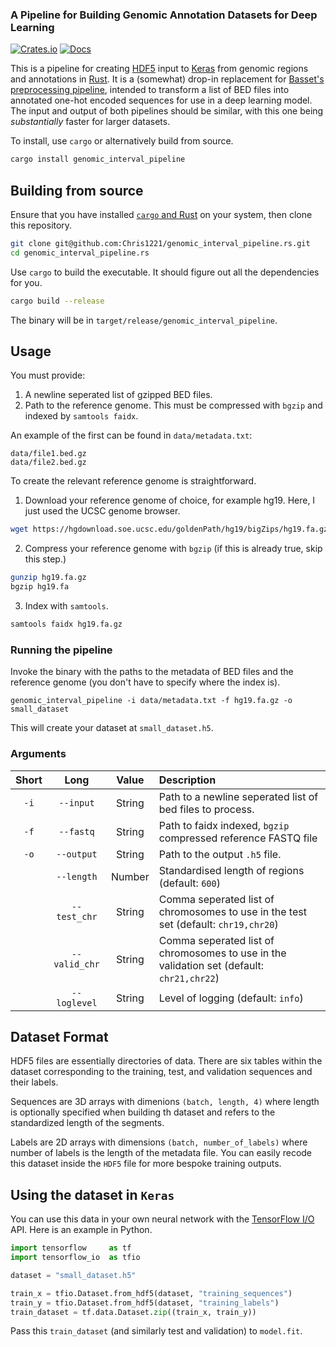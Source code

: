### A Pipeline for Building Genomic Annotation Datasets for Deep Learning

[![Crates.io](https://img.shields.io/crates/v/genomic_interval_pipeline)](https://crates.io/crates/genomic_interval_pipeline)
[![Docs](https://docs.rs/genomic_interval_pipeline/badge.svg?version=0.1.0)](https://docs.rs/crate/genomic_interval_pipeline)

This is a pipeline for creating [HDF5](https://www.hdfgroup.org/solutions/hdf5) input to [Keras](https://keras.io/) from genomic regions and annotations in [Rust](https://www.rust-lang.org). It is a (somewhat) drop-in replacement for [Basset's preprocessing pipeline](https://github.com/davek44/Basset/blob/master/docs/preprocess.md), intended to transform a list of BED files into annotated one-hot encoded sequences for use in a deep learning model. The input and output of both pipelines should be similar, with this one being *substantially* faster for larger datasets.

To install, use `cargo` or alternatively build from source.

```sh
cargo install genomic_interval_pipeline
```

## Building from source

Ensure that you have installed [`cargo` and Rust](https://doc.rust-lang.org/cargo/getting-started/installation.html) on your system, then clone this repository. 

```sh
git clone git@github.com:Chris1221/genomic_interval_pipeline.rs.git
cd genomic_interval_pipeline.rs
```

Use `cargo` to build the executable. It should figure out all the dependencies for you.

```sh
cargo build --release
```

The binary will be in `target/release/genomic_interval_pipeline`.

## Usage

You must provide:

1. A newline seperated list of gzipped BED files.
2. Path to the reference genome. This must be compressed with `bgzip` and indexed by `samtools faidx`. 

An example of the first can be found in `data/metadata.txt`:

```
data/file1.bed.gz
data/file2.bed.gz
```

To create the relevant reference genome is straightforward. 

1. Download your reference genome of choice, for example hg19. Here, I just used the UCSC genome browser. 

```sh
wget https://hgdownload.soe.ucsc.edu/goldenPath/hg19/bigZips/hg19.fa.gz
```

2. Compress your reference genome with `bgzip` (if this is already true, skip this step.)

```sh
gunzip hg19.fa.gz
bgzip hg19.fa
```

3. Index with `samtools`.

```sh
samtools faidx hg19.fa.gz
```

### Running the pipeline

Invoke the binary with the paths to the metadata of BED files and the reference genome (you don't have to specify where the index is). 

```
genomic_interval_pipeline -i data/metadata.txt -f hg19.fa.gz -o small_dataset
```

This will create your dataset at `small_dataset.h5`.

### Arguments


| Short | Long | Value | Description | 
| :-:   | :-:  | :-: | :-- |
| `-i` | `--input` | String | Path to a newline seperated list of bed files to process. | 
| `-f` | `--fastq` | String | Path to faidx indexed, `bgzip` compressed reference FASTQ file |
| `-o` | `--output` | String | Path to the output `.h5` file. |
|     |  `--length` | Number | Standardised length of regions (default: `600`) |
|     | `--test_chr` | String| Comma seperated list of chromosomes to use in the test set (default: `chr19,chr20`) | 
|     | `--valid_chr` | String| Comma seperated list of chromosomes to use in the validation set (default: `chr21,chr22`) | 
|     | `--loglevel` | String | Level of logging (default: `info`) | 

## Dataset Format

HDF5 files are essentially directories of data. There are six tables within the dataset corresponding to the training, test, and validation sequences and their labels. 

Sequences are 3D arrays with dimenions `(batch, length, 4)` where length is optionally specified when building th dataset and refers to the standardized length of the segments. 

Labels are 2D arrays with dimensions `(batch, number_of_labels)` where number of labels is the length of the metadata file. You can easily recode this dataset inside the `HDF5` file for more bespoke training outputs.

## Using the dataset in `Keras`

You can use this data in your own neural network with the [TensorFlow I/O](https://www.tensorflow.org/io) API. Here is an example in Python.

```py
import tensorflow     as tf
import tensorflow_io  as tfio

dataset = "small_dataset.h5"

train_x = tfio.Dataset.from_hdf5(dataset, "training_sequences")
train_y = tfio.Dataset.from_hdf5(dataset, "training_labels")
train_dataset = tf.data.Dataset.zip((train_x, train_y))
```

Pass this `train_dataset` (and similarly test and validation) to `model.fit`. 
